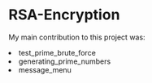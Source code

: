 # RSA-Encryption

My main contribution to this project was: 
<li>test_prime_brute_force</li>
<li>generating_prime_numbers</li>
<li>message_menu</li>
